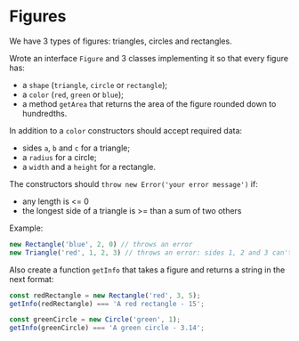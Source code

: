# Figures
We have 3 types of figures: triangles, circles and rectangles. 

Wrote an interface `Figure` and 3 classes implementing it so that every figure 
has:
- a `shape` (`triangle`, `circle` or `rectangle`);
- a `color` (`red`, `green` or `blue`);
- a method `getArea` that returns the area of the figure rounded down to 
hundredths.

In addition to a `color` constructors should accept required data:
- sides `a`, `b` and `c` for a triangle;
- a `radius` for a circle;
- a `width` and a `height` for a rectangle.

The constructors should `throw new Error('your error message')` if:
- any length is <= 0
- the longest side of a triangle is >= than a sum of two others


Example:
```typescript
new Rectangle('blue', 2, 0) // throws an error
new Triangle('red', 1, 2, 3) // throws an error: sides 1, 2 and 3 can't form a triangle
```

Also create a function `getInfo` that takes a figure and returns a string in the
next format:
```typescript
const redRectangle = new Rectangle('red', 3, 5);
getInfo(redRectangle) === 'A red rectangle - 15';

const greenCircle = new Circle('green', 1);
getInfo(greenCircle) === 'A green circle - 3.14';
```
